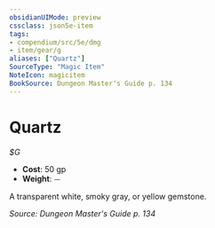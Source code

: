```yaml
---
obsidianUIMode: preview
cssclass: json5e-item
tags:
- compendium/src/5e/dmg
- item/gear/g
aliases: ["Quartz"]
SourceType: "Magic Item"
NoteIcon: magicitem
BookSource: Dungeon Master's Guide p. 134
---
```

# Quartz
*$G*  

- **Cost**: 50 gp
- **Weight**: ⏤

A transparent white, smoky gray, or yellow gemstone.

*Source: Dungeon Master's Guide p. 134*